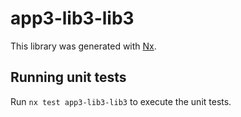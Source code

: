 # app3-lib3-lib3

This library was generated with [Nx](https://nx.dev).

## Running unit tests

Run `nx test app3-lib3-lib3` to execute the unit tests.
